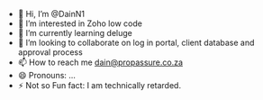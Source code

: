 - 👋 Hi, I’m @DainN1
- 👀 I’m interested in Zoho low code
- 🌱 I’m currently learning deluge 
- 💞️ I’m looking to collaborate on log in portal, client database and approval process 
- 📫 How to reach me dain@propassure.co.za
- 😄 Pronouns: ...
- ⚡ Not so Fun fact: I am technically retarded. 

<!---
DainN1/DainN1 is a ✨ special ✨ repository because its `README.md` (this file) appears on your GitHub profile.
You can click the Preview link to take a look at your changes.
--->
